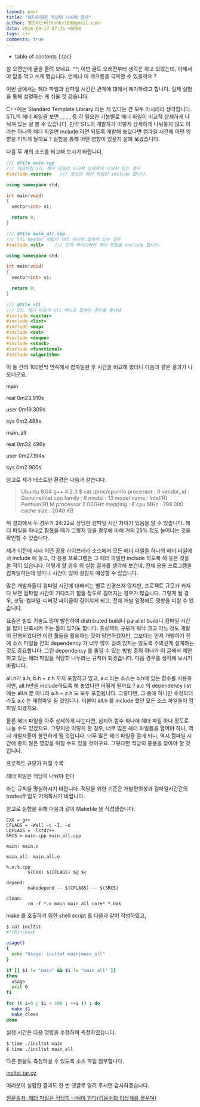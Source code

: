 ```yaml
---
layout: post
title: "해더파일은 적당히 나눠야 한다"
author: 뻘짓마스터(hsnks100@gmail.com)
date: 2016-09-17 07:31 +0900
tags: c++
comments: true
---
```

* table of contents
{:toc}


참 오랜만에 글을 올려 보네요. ^^; 이번 글도 오래전부터 생각은 하고 있었는데, 이제서야 맘을 먹고 쓰게 됐습니다. 언제나 이 게으름을 극복할 수 있을까요 ?

이번 글에서는 헤더 파일과 컴파일 시간간 관계에 대해서 얘기하려고 합니다. 실제 실험을 통해 설명하는 게 쉬울 것 같습니다.

C++에는 Standard Template Library 라는 게 있다는 건 모두 아시리라 생각합니다. STL의 헤더 파일을 보면 <vector>, <list>, <map>, <deque>, <stack> 등 각 필요한 기능별로 헤더 파일이 비교적 상세하게 나눠져 있는 걸 볼 수 있습니다. 만약 STL의 개발자가 이렇게 상세하게 나눠놓지 않고 <stl>이라는 하나의 헤더 파일만 include 하면 되도록 개발해 놓았다면 컴파일 시간에 어떤 영향을 미치게 될까요 ? 실험을 통해 어떤 영향이 있을지 살펴 보겠습니다.

다음 두 개의 소스를 비교해 보시기 바랍니다.

``` cpp
/// @file main.cpp
/// 지금처럼 STL 헤더 파일이 비교적 상세하게 나눠져 있는 경우
#include <vector>   /// 필요한 헤더 파일만 include 합니다.

using namespace std;

int main(void)
{
  vector<int> vi;

  return 0;
}

/// @file main_all.cpp
/// STL header 파일이 stl 하나로 합쳐져 있는 경우
#include <stl>    /// 전체 라이브러리 헤더 파일을 include 합니다.

using namespace std;

int main(void)
{
  vector<int> vi;

  return 0;
}

/// @file stl
/// STL 헤더 파일이 stl 하나로 합쳐진 경우를 흉내냄
#include <vector>
#include <list>
#include <map>
#include <set>
#include <deque>
#include <stack>
#include <functional>
#include <algorithm>

```

이 둘 간의 100번씩 연속해서 컴파일한 후 시간을 비교해 봤더니 다음과 같은 결과가 나오더군요.

main

real    0m23.919s

user    0m19.309s

sys     0m2.488s

main_all

real    0m32.496s

user    0m27.194s

sys     0m2.900s

참고로 제가 테스트한 환경은 다음과 같습니다.


>Ubuntu 8.04
g++ 4.2.3
$ cat /proc/cpuinfo 
processor    : 0
vendor_id    : GenuineIntel
cpu family   : 6
model        : 13
model name   : Intel(R) Pentium(R) M processor 2.00GHz
stepping     : 8
cpu MHz      : 798.000
cache size   : 2048 KB

위 결과에서 두 경우가 24:32로 상당한 컴파일 시간 차이가 있음을 알 수 있습니다. 헤더 파일을 하나로 합쳤을 때가 그렇지 않을 경우에 비해 거의 25% 정도 늘어나는 것을 확인할 수 있습니다.

제가 이전에 사내 어떤 공용 라이브러리 소스에서 모든 헤더 파일을 하나의 헤더 파일에서 include 해 놓고, 각 응용 프로그램은 그 헤더 파일만 include 하도록 해 놓은 것을 본 적이 있습니다. 이렇게 할 경우 위 실험 결과를 생각해 보건데, 전체 응용 프로그램을 컴파일하는데 얼마나 시간이 많이 걸릴지 예상할 수 있습니다.

많은 개발자들이 컴파일 시간에 대해서는 별로 신경쓰지 않지만, 프로젝트 규모가 커지다 보면 컴파일 시간이 기다리기 힘들 정도로 길어지는 경우가 많습니다. 그렇게 될 경우, 코딩-컴파일-디버깅 싸이클이 길어지게 되고, 전체 개발 일정에도 영향을 미칠 수 있습니다.

요즘은 빌드 기술도 많이 발전하여 distributed build니 parallel build니 컴파일 시간을 많이 단축시켜 주는 툴이 있기도 합니다. 프로젝트 규모가 워낙 크고 어느 정도 개발이 진행되었다면 이런 툴들을 활용하는 것이 당연하겠지만, 그보다는 먼저 개발하기 전에 소스 파일들 간의 dependency 가 너무 많이 걸려 있지는 않도록 주의깊게 설계하는 것도 중요합니다. 그런 dependency 를 줄일 수 있는 방법 중의 하나가 이 글에서 제안하고 있는 헤더 파일을 적당히 나누라는 규칙이 되겠습니다. 다음 경우를 생각해 보시기 바랍니다.

all.h가 a.h, b.h ~ z.h 까지 포함하고 있고, a.c 라는 소스는 b.h에 있는 함수를 사용하지만, all.h만을 include하도록 해 놓았다면 어떻게 될까요 ? a.c 의 dependency list 에는 all.h 뿐 아니라 a.h ~ z.h 도 모두 포함됩니다. 그렇다면, 그 중에 하나만 수정되더라도 a.c 는 재컴파일 될 것입니다. 더불어 all.h 를 include 했던 모든 소스 파일들이 컴파일 되겠지요.

물론 헤더 파일을 아주 상세하게 나눈다면, 심지어 함수 하나에 헤더 파일 하나 정도로 나눌 수도 있겠지요. 그렇지만 이렇게 할 경우, 너무 많은 헤더 파일들을 열어야 하니, 역시 개발자들이 불편하게 될 것입니다. 너무 많은 헤더 파일을 열게 되니, 역시 컴파일 시간에 좋지 않은 영향을 미칠 수도 있을 것이구요. 그렇다면 적당히 중용을 찾아야 할 것입니다.

프로젝트 규모가 커질 수록

헤더 파일은 적당히 나눠야 한다

라는 규칙을 명심하시기 바랍니다. 적당을 위한 기준은 개발편의성과 컴파일시간간의 tradeoff 임도 기억하시기 바랍니다.

참고로 실험을 위해 다음과 같이 Makefile 을 작성했습니다.

``` make
CXX = g++
CFLAGS = -Wall -c -I. -o
LDFLAGS = -lstdc++
SRCS = main.cpp main_all.cpp

main: main.o

main_all: main_all.o

%.o:%.cpp
        $(CXX) $(CFLAGS) $@ $<

depend:
        makedepend -- $(CFLAGS) -- $(SRCS)

clean:
        rm -f *.o main main_all core* *.bak

```
make 를 호출하기 위한 shell script 를 다음과 같이 작성하였고,

``` bash
$ cat incltst
#!/bin/bash

usage()
{
  echo "Usage: incltst main|main_all"
}

if [[ $1 != "main" && $1 != "main_all" ]]
then 
  usage
  exit 0
fi

for (( i=0 ; $i < 100 ; ++i )) ; do
  make $1
  make clean
done

```

실행 시간은 다음 명령을 수행하여 측정하였습니다.


``` bash
$ time ./incltst main
$ time ./incltst main_all

```
다른 분들도 측정하실 수 있도록 소스 파일 첨부합니다.

[incltst.tar.gz](http://yesarang.tistory.com/attachment/jk10.gz)



여러분이 실험한 결과도 한 번 댓글로 알려 주시면 감사하겠습니다.


<a href="http://yesarang.tistory.com/" target="_blank">원문출처: 헤더 파일은 적당히 나눠야 한다(김윤수의 이상계를 꿈꾸며)</a>



